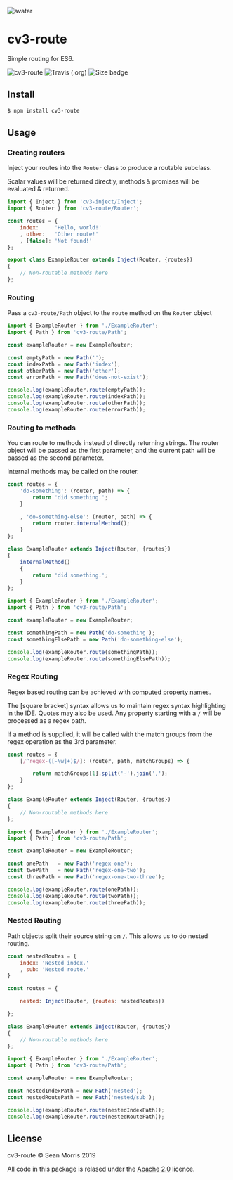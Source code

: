 ![avatar](https://avatars3.githubusercontent.com/u/640101?s=80&v=4)

# cv3-route

Simple routing for ES6.
<!--
![cv3-route](https://img.shields.io/badge/cv3-route-darkred?style=for-the-badge) ![Version Badge](https://img.shields.io/npm/v/cv3-route?label=ver&style=for-the-badge) ![Travis (.org)](https://img.shields.io/travis/seanmorris/cv3-route?style=for-the-badge) ![Downloads Badge](https://img.shields.io/npm/dm/cv3-route?color=338800&style=for-the-badge) ![Size badge](https://img.shields.io/github/languages/code-size/seanmorris/cv3-route?style=for-the-badge) ![Apache-2.0 Licence Badge](https://img.shields.io/npm/l/cv3-route?color=338800&style=for-the-badge)
-->

![cv3-route](https://img.shields.io/badge/cv3-route-darkred?style=for-the-badge) ![Travis (.org)](https://img.shields.io/travis/seanmorris/cv3-route?style=for-the-badge) ![Size badge](https://img.shields.io/github/languages/code-size/seanmorris/cv3-route?style=for-the-badge)

## Install

```bash
$ npm install cv3-route
```

## Usage

### Creating routers

Inject your routes into the `Router` class to produce a routable subclass.

Scalar values will be returned directly, methods & promises will be evaluated & returned.

```javascript
import { Inject } from 'cv3-inject/Inject';
import { Router } from 'cv3-route/Router';

const routes = {
    index:     'Hello, world!'
    , other:   'Other route!'
    , [false]: 'Not found!'
};

export class ExampleRouter extends Inject(Router, {routes})
{
	// Non-routable methods here
};
```

### Routing

Pass a `cv3-route/Path` object to the `route` method on the `Router` object

```javascript
import { ExampleRouter } from './ExampleRouter';
import { Path } from 'cv3-route/Path';

const exampleRouter = new ExampleRouter;

const emptyPath = new Path('');
const indexPath = new Path('index');
const otherPath = new Path('other');
const errorPath = new Path('does-not-exist');

console.log(exampleRouter.route(emptyPath));
console.log(exampleRouter.route(indexPath));
console.log(exampleRouter.route(otherPath));
console.log(exampleRouter.route(errorPath));

```

### Routing to methods

You can route to methods instead of directly returning strings. The router object will be passed as the first parameter, and the current path will be passed as the second parameter.

Internal methods may be called on the router.

```javascript
const routes = {
	'do-something': (router, path) => {
		return 'did something.';
	}

	, 'do-something-else': (router, path) => {
		return router.internalMethod();
	}
};

class ExampleRouter extends Inject(Router, {routes})
{
	internalMethod()
	{
		return 'did something.';
	}
};
```

```javascript
import { ExampleRouter } from './ExampleRouter';
import { Path } from 'cv3-route/Path';

const exampleRouter = new ExampleRouter;

const somethingPath = new Path('do-something');
const somethingElsePath = new Path('do-something-else');

console.log(exampleRouter.route(somethingPath));
console.log(exampleRouter.route(somethingElsePath));

```

### Regex Routing

Regex based routing can be achieved with [computed property names](https://developer.mozilla.org/en-US/docs/Web/JavaScript/Reference/Operators/Object_initializer#Computed_property_names).

The [square bracket] syntax allows us to maintain regex syntax highlighting in the IDE. Quotes may also be used. Any property starting with a `/` will be processed as a regex path.

If a method is supplied, it will be called with the match groups from the regex operation as the 3rd parameter.

```javascript
const routes = {
	[/^regex-([-\w]+)$/]: (router, path, matchGroups) => {

		return matchGroups[1].split('-').join(',');
	}
};

class ExampleRouter extends Inject(Router, {routes})
{
	// Non-routable methods here
};
```

```javascript
import { ExampleRouter } from './ExampleRouter';
import { Path } from 'cv3-route/Path';

const exampleRouter = new ExampleRouter;

const onePath   = new Path('regex-one');
const twoPath   = new Path('regex-one-two');
const threePath = new Path('regex-one-two-three');

console.log(exampleRouter.route(onePath));
console.log(exampleRouter.route(twoPath));
console.log(exampleRouter.route(threePath));

```

### Nested Routing

Path objects split their source string on `/`. This allows us to do nested routing.

```javascript
const nestedRoutes = {
	index: 'Nested index.'
	, sub: 'Nested route.'
}

const routes = {

	nested: Inject(Router, {routes: nestedRoutes})

};

class ExampleRouter extends Inject(Router, {routes})
{
	// Non-routable methods here
};
```

```javascript
import { ExampleRouter } from './ExampleRouter';
import { Path } from 'cv3-route/Path';

const exampleRouter = new ExampleRouter;

const nestedIndexPath = new Path('nested');
const nestedRoutePath = new Path('nested/sub');

console.log(exampleRouter.route(nestedIndexPath));
console.log(exampleRouter.route(nestedRoutePath));

```

## License 

cv3-route &copy; Sean Morris 2019

All code in this package is relased under the [Apache 2.0](https://www.apache.org/licenses/LICENSE-2.0) licence.
